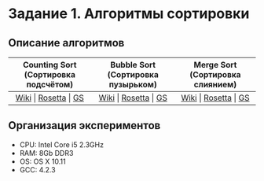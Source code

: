 # Задание 1. Алгоритмы сортировки

## Описание алгоритмов
| Counting Sort <br>(Сортировка подсчётом) | Bubble Sort <br>(Сортировка пузырьком) | Merge Sort <br>(Сортировка слиянием) |
| :---: | :---: | :---: |
| [Wiki](https://ru.wikipedia.org/wiki/%D0%A1%D0%BE%D1%80%D1%82%D0%B8%D1%80%D0%BE%D0%B2%D0%BA%D0%B0_%D0%BF%D0%BE%D0%B4%D1%81%D1%87%D1%91%D1%82%D0%BE%D0%BC) \| [Rosetta](http://rosettacode.org/wiki/Sorting_algorithms/Counting_sort#C) \| [GS](http://www.geeksforgeeks.org/counting-sort/) | [Wiki](https://ru.wikipedia.org/wiki/%D0%A1%D0%BE%D1%80%D1%82%D0%B8%D1%80%D0%BE%D0%B2%D0%BA%D0%B0_%D0%BF%D1%83%D0%B7%D1%8B%D1%80%D1%8C%D0%BA%D0%BE%D0%BC) \| [Rosetta](http://rosettacode.org/wiki/Sorting_algorithms/Bubble_sort#C) \| [GS](http://geeksquiz.com/bubble-sort/) | [Wiki](https://ru.wikipedia.org/wiki/%D0%A1%D0%BE%D1%80%D1%82%D0%B8%D1%80%D0%BE%D0%B2%D0%BA%D0%B0_%D1%81%D0%BB%D0%B8%D1%8F%D0%BD%D0%B8%D0%B5%D0%BC) \| [Rosetta](http://rosettacode.org/wiki/Sorting_algorithms/Merge_sort#C) \| [GS](http://geeksquiz.com/merge-sort/) |

## Организация экспериментов
* CPU: Intel Core i5 2.3GHz
* RAM: 8Gb DDR3
* OS: OS X 10.11
* GCC: 4.2.3
